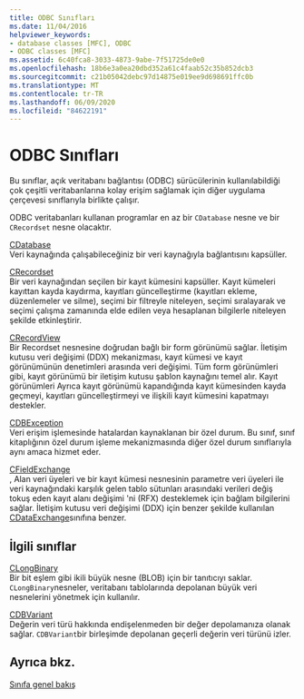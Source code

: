 ```yaml
---
title: ODBC Sınıfları
ms.date: 11/04/2016
helpviewer_keywords:
- database classes [MFC], ODBC
- ODBC classes [MFC]
ms.assetid: 6c40fca8-3033-4873-9abe-7f51725de0e0
ms.openlocfilehash: 18b6e3a0ea20dbd352a61c4faab52c35b852dcb3
ms.sourcegitcommit: c21b05042debc97d14875e019ee9d698691ffc0b
ms.translationtype: MT
ms.contentlocale: tr-TR
ms.lasthandoff: 06/09/2020
ms.locfileid: "84622191"
---
```

# <a name="odbc-classes"></a>ODBC Sınıfları

Bu sınıflar, açık veritabanı bağlantısı (ODBC) sürücülerinin kullanılabildiği çok çeşitli veritabanlarına kolay erişim sağlamak için diğer uygulama çerçevesi sınıflarıyla birlikte çalışır.

ODBC veritabanları kullanan programlar en az bir `CDatabase` nesne ve bir `CRecordset` nesne olacaktır.

[CDatabase](reference/cdatabase-class.md)<br/>
Veri kaynağında çalışabileceğiniz bir veri kaynağıyla bağlantısını kapsüller.

[CRecordset](reference/crecordset-class.md)<br/>
Bir veri kaynağından seçilen bir kayıt kümesini kapsüller. Kayıt kümeleri kayıttan kayda kaydırma, kayıtları güncelleştirme (kayıtları ekleme, düzenlemeler ve silme), seçimi bir filtreyle niteleyen, seçimi sıralayarak ve seçimi çalışma zamanında elde edilen veya hesaplanan bilgilerle niteleyen şekilde etkinleştirir.

[CRecordView](reference/crecordview-class.md)<br/>
Bir Recordset nesnesine doğrudan bağlı bir form görünümü sağlar. İletişim kutusu veri değişimi (DDX) mekanizması, kayıt kümesi ve kayıt görünümünün denetimleri arasında veri değişimi. Tüm form görünümleri gibi, kayıt görünümü bir iletişim kutusu şablon kaynağını temel alır. Kayıt görünümleri Ayrıca kayıt görünümü kapandığında kayıt kümesinden kayda geçmeyi, kayıtları güncelleştirmeyi ve ilişkili kayıt kümesini kapatmayı destekler.

[CDBException](reference/cdbexception-class.md)<br/>
Veri erişim işlemesinde hatalardan kaynaklanan bir özel durum. Bu sınıf, sınıf kitaplığının özel durum işleme mekanizmasında diğer özel durum sınıflarıyla aynı amaca hizmet eder.

[CFieldExchange](reference/cfieldexchange-class.md)<br/>
, Alan veri üyeleri ve bir kayıt kümesi nesnesinin parametre veri üyeleri ile veri kaynağındaki karşılık gelen tablo sütunları arasındaki verileri değiş tokuş eden kayıt alanı değişimi 'ni (RFX) desteklemek için bağlam bilgilerini sağlar. İletişim kutusu veri değişimi (DDX) için benzer şekilde kullanılan [CDataExchange](reference/cdataexchange-class.md)sınıfına benzer.

## <a name="related-classes"></a>İlgili sınıflar

[CLongBinary](reference/clongbinary-class.md)<br/>
Bir bit eşlem gibi ikili büyük nesne (BLOB) için bir tanıtıcıyı saklar. `CLongBinary`nesneler, veritabanı tablolarında depolanan büyük veri nesnelerini yönetmek için kullanılır.

[CDBVariant](reference/cdbvariant-class.md)<br/>
Değerin veri türü hakkında endişelenmeden bir değer depolamanıza olanak sağlar. `CDBVariant`bir birleşimde depolanan geçerli değerin veri türünü izler.

## <a name="see-also"></a>Ayrıca bkz.

[Sınıfa genel bakış](class-library-overview.md)
